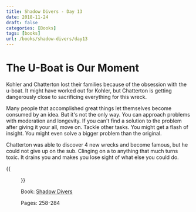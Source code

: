 ```yaml
---
title: Shadow Divers - Day 13
date: 2018-11-24
draft: false
categories: [Books]
tags: [books]
url: /books/shadow-divers/day13
---
```


# The U-Boat is Our Moment
Kohler and Chatterton lost their families because of the obsession with the
u-boat. It might have worked out for Kohler, but Chatterton is getting
dangerously close to sacrificing everything for this wreck.

Many people that accomplished great things let themselves become consumed by an
idea. But it's not the only way. You can approach problems with moderation and
longevity. If you can't find a solution to the problem after giving it your
all, move on. Tackle other tasks. You might get a flash of insight. You might
even solve a bigger problem than the original.

Chatterton was able to discover 4 new wrecks and become famous, but he could
not give up on the sub. Clinging on a to anything that much turns toxic. It
drains you and makes you lose sight of what else you could do.

{{<figure src="/img/shadow-divers.jpeg" alt="Shadow Divers" link="https://amzn.to/2JIUG0h">}}

Book: [Shadow Divers](https://amzn.to/2JIUG0h)

Pages: 258-284

